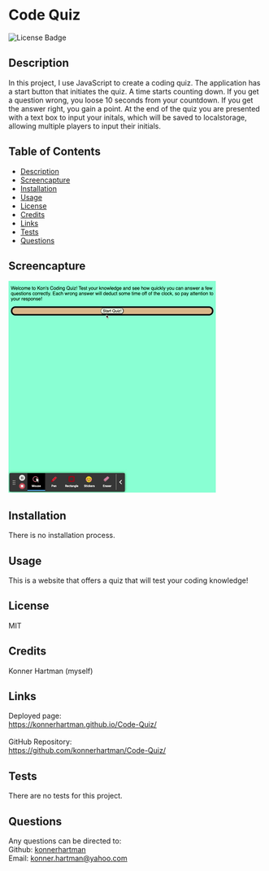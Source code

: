 
# Code Quiz
  ![License Badge](https://img.shields.io/badge/License-MIT-green.svg)
  
  ## Description
  In this project, I use JavaScript to create a coding quiz. The application has a start button that initiates the quiz. A time starts counting down. If you get a question wrong, you loose 10 seconds from your countdown. If you get the answer right, you gain a point. At the end of the quiz you are presented with a text box to input your initals, which will be saved to localstorage, allowing multiple players to input their initials. 
  
  ## Table of Contents
  - [Description](#)
  - [Screencapture](#screencapture)
  - [Installation](#installation)
  - [Usage](#usage)
  - [License](#license)
  - [Credits](#credits)
  - [Links](#links)
  - [Tests](#tests)
  - [Questions](#questions)
  
  ## Screencapture
  ![Gif](./assets/images/Kon's-Coding-Quiz.gif)

  ## Installation
  There is no installation process.
  
  ## Usage
  This is a website that offers a quiz that will test your coding knowledge!  

  ## License
  MIT
  
  ## Credits
  Konner Hartman (myself)

  ## Links
  Deployed page: 
  </br>
  https://konnerhartman.github.io/Code-Quiz/
  </br>
  </br>
  GitHub Repository:
  </br>
  https://github.com/konnerhartman/Code-Quiz/
  
  ## Tests
  There are no tests for this project.
  
  ## Questions
  Any questions can be directed to:
  <br/>
  Github: [konnerhartman](https://github.com/konnerhartman)
  <br/>
  Email: konner.hartman@yahoo.com

